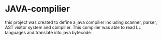 # JAVA-compilier

this project was created to define a java compilier including scanner, parser, AST visitor system and compilier. This compilier was able to read LL languages and translate into java bytecode. 
